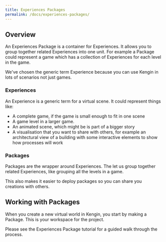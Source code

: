 ```yaml
---
title: Experiences Packages
permalink: /docs/experiences-packages/
---
```


## Overview

An Experiences Package is a container for Experiences. It allows you to group
together related Experiences into one unit. For example a Package could 
represent a game which has a collection of Experiences for each level in the 
game.

We've chosen the generic term Experience because you can use Kengin in lots of
scenarios not just games.

### Experiences

An Experience is a generic term for a virtual scene. It could represent things
like:

- A complete game, if the game is small enough to fit in one scene
- A game level in a larger game.
- An animated scene, which might be is part of a bigger story
- A visualisation that you want to share with others, for example an 
  architectural view of a building with some interactive elements to show how
  processes will work

### Packages

Packages are the wrapper around Experiences. The let us group together related
Experiences, like grouping all the levels in a game.

This also makes it easier to deploy packages so you can share you creations with
others.

## Working with Packages

When you create a new virtual world in Kengin, you start by making a Package.
This is your workspace for the project.

Please see the Experiences Package tutorial for a guided walk through the 
process.
